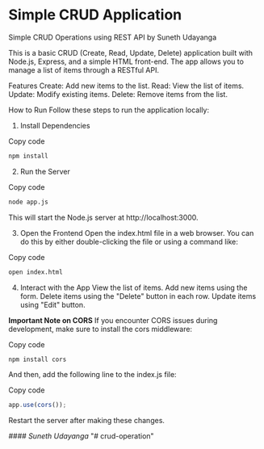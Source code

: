 # Simple CRUD Application
Simple CRUD Operations using REST API by Suneth Udayanga

This is a basic CRUD (Create, Read, Update, Delete) application built with Node.js, Express, and a simple HTML front-end. The app allows you to manage a list of items through a RESTful API.

Features
	Create: Add new items to the list.
	Read: View the list of items.
	Update: Modify existing items.
	Delete: Remove items from the list.

How to Run
Follow these steps to run the application locally:

1. Install Dependencies

Copy code
```bash
npm install
```
2. Run the Server

Copy code
```bash
node app.js
```
This will start the Node.js server at http://localhost:3000.

3. Open the Frontend
Open the index.html file in a web browser. You can do this by either double-clicking the file or using a command like:

Copy code
```bash
open index.html
```
4. Interact with the App
View the list of items.
Add new items using the form.
Delete items using the "Delete" button in each row.
Update items using "Edit" button.

**Important Note on CORS**
If you encounter CORS issues during development, make sure to install the cors middleware:

Copy code
```bash
npm install cors
```
And then, add the following line to the index.js file:

Copy code
```javascript
app.use(cors());
```
Restart the server after making these changes.

*#### Suneth Udayanga*
"# crud-operation" 
